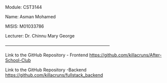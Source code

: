 Module: CST3144

Name: Asman Mohamed

MISIS: M01033786

Lecturer: Dr. Chinnu Mary George

————————————————————————

Link to the GitHub Repository - Frontend https://github.com/killacruns/After-School-Club

Link to the GitHub Repository -Backend https://github.com/killacruns/fullstack_backend

